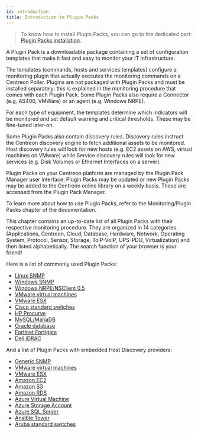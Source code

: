 ```yaml
---
id: introduction
title: Introduction to Plugin Packs
---
```


> To know how to install Plugin Packs, you can go to the dedicated part: 
> [Plugin Packs installation](/docs/monitoring/pluginpacks).

A Plugin Pack is a downloadable package containing a set of configuration
templates that make it fast and easy to monitor your IT infrastructure.

The templates (commands, hosts and services templates) configure a monitoring
plugin that actually executes the monitoring commands on a Centreon Poller.
Plugins are not packaged with Plugin Packs and must be installed separately:
this is explained in the monitoring procedure that comes with each Plugin Pack.
Some Plugin Packs also require a Connector (e.g. AS400, VMWare) or an agent
(e.g. Windows NRPE).

For each type of equipment, the templates determine which indicators will be
monitored and set default warning and critical thresholds. These may be
fine-tuned later-on.

Some Plugin Packs also contain discovery rules. Discovery rules instruct the
Centreon discovery engine to fetch additional assets to be monitored. Host
discovery rules will look for new hosts (e.g. EC2 assets on AWS, virtual
machines on VMware) while Service discovery rules will look for new services
(e.g. Disk Volumes or Ethernet Interfaces on a server).

Plugin Packs on your Centreon platform are managed by the Plugin Pack Manager
user interface. Plugin Packs may be updated or new Plugin Packs may be added to
the Centreon online library on a weekly basis. These are accessed from the
Plugin Pack Manager.

To learn more about how to use Plugin Packs, refer to the Monitoring/Plugin
Packs chapter of the documentation.

This chapter contains an up-to-date list of all Plugin Packs with their
respective monitoring procedure. They are organized in 14 categories
(Applications, Centreon, Cloud, Database, Hardware, Network, Operating System,
Protocol, Sensor, Storage, ToIP-VoIP, UPS-PDU, Virtualization) and then listed
alphabetically. The search function of your browser is your friend\!

Here is a list of commonly used Plugin Packs:

  - [Linux SNMP](procedures/operatingsystems-linux-snmp.md)
  - [Windows SNMP](procedures/operatingsystems-windows-snmp.md)
  - [Windows NRPE/NSClient 0.5](procedures/operatingsystems-windows-nsclient-05-nrpe.md)
  - [VMware virtual machines](procedures/virtualization-vmware2-vm.md)
  - [VMware ESX](procedures/virtualization-vmware2-esx.md)
  - [Cisco standard switches](procedures/network-cisco-standard-snmp.md)
  - [HP Procurve](procedures/network-switchs-hp-procurve-snmp.md)
  - [MySQL/MariaDB](procedures/applications-databases-mysql.md)
  - [Oracle database](procedures/applications-databases-oracle.md)
  - [Fortinet Fortigate](procedures/network-firewalls-fortinet-fortigate-snmp.md)
  - [Dell iDRAC](procedures/hardware-servers-dell-idrac-snmp.md)

And a list of Plugin Packs with embedded Host Discovery providers:

  - [Generic SNMP](procedures/applications-protocol-snmp.md)
  - [VMware virtual machines](procedures/virtualization-vmware2-vm.md)
  - [VMware ESX](procedures/virtualization-vmware2-esx.md)
  - [Amazon EC2](procedures/cloud-aws-ec2.md)
  - [Amazon S3](procedures/cloud-aws-s3.md)
  - [Amazon RDS](procedures/cloud-aws-rds.md)
  - [Azure Virtual Machine](procedures/cloud-azure-compute-virtualmachine.md)
  - [Azure Storage Account](procedures/cloud-azure-storage-storageaccount.md)
  - [Azure SQL Server](procedures/cloud-azure-database-sqlserver.md)
  - [Ansible Tower](procedures/applications-ansible-tower.md)
  - [Aruba standard switches](procedures/network-switchs-aruba-standard-snmp.md)
